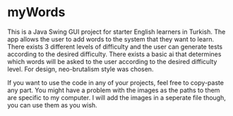 # myWords

This is a Java Swing GUI project for starter English learners in Turkish. 
The app allows the user to add words to the system that they want to learn.
There exists 3 different levels of difficulty and the user can generate tests
according to the desired difficulty.
There exists a basic ai that determines which words will be asked to the user according to the desired difficulty level.
For design, neo-brutalism style was chosen.

If you want to use the code in any of your projects, feel free to copy-paste any part. You might have a problem with the images as the paths to them 
are specific to my computer. I will add the images in a seperate file though, you can use them as you wish. 

